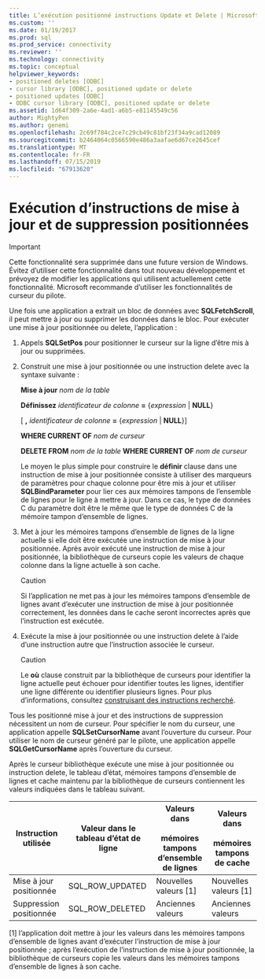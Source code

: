 ```yaml
---
title: L’exécution positionné instructions Update et Delete | Microsoft Docs
ms.custom: ''
ms.date: 01/19/2017
ms.prod: sql
ms.prod_service: connectivity
ms.reviewer: ''
ms.technology: connectivity
ms.topic: conceptual
helpviewer_keywords:
- positioned deletes [ODBC]
- cursor library [ODBC], positioned update or delete
- positioned updates [ODBC]
- ODBC cursor library [ODBC], positioned update or delete
ms.assetid: 1d64f309-2a6e-4ad1-a6b5-e81145549c56
author: MightyPen
ms.author: genemi
ms.openlocfilehash: 2c69f784c2ce7c29cb49c81bf23f34a9cad12089
ms.sourcegitcommit: b2464064c0566590e486a3aafae6d67ce2645cef
ms.translationtype: MT
ms.contentlocale: fr-FR
ms.lasthandoff: 07/15/2019
ms.locfileid: "67913620"
---
```

# <a name="executing-positioned-update-and-delete-statements"></a>Exécution d’instructions de mise à jour et de suppression positionnées
> [!IMPORTANT]  
>  Cette fonctionnalité sera supprimée dans une future version de Windows. Évitez d’utiliser cette fonctionnalité dans tout nouveau développement et prévoyez de modifier les applications qui utilisent actuellement cette fonctionnalité. Microsoft recommande d’utiliser les fonctionnalités de curseur du pilote.  
  
 Une fois une application a extrait un bloc de données avec **SQLFetchScroll**, il peut mettre à jour ou supprimer les données dans le bloc. Pour exécuter une mise à jour positionnée ou delete, l’application :  
  
1.  Appels **SQLSetPos** pour positionner le curseur sur la ligne d’être mis à jour ou supprimées.  
  
2.  Construit une mise à jour positionnée ou une instruction delete avec la syntaxe suivante :  
  
     **Mise à jour** *nom de la table*  
  
     **Définissez** *identificateur de colonne* **=** {*expression* &#124; **NULL**}  
  
     [ **,** *identificateur de colonne* **=** {*expression* &#124; **NULL**}]  
  
     **WHERE CURRENT OF** *nom de curseur*  
  
     **DELETE FROM** *nom de la table* **WHERE CURRENT OF** *nom de curseur*  
  
     Le moyen le plus simple pour construire le **définir** clause dans une instruction de mise à jour positionnée consiste à utiliser des marqueurs de paramètres pour chaque colonne pour être mis à jour et utiliser **SQLBindParameter** pour lier ces aux mémoires tampons de l’ensemble de lignes pour le ligne à mettre à jour. Dans ce cas, le type de données C du paramètre doit être le même que le type de données C de la mémoire tampon d’ensemble de lignes.  
  
3.  Met à jour les mémoires tampons d’ensemble de lignes de la ligne actuelle si elle doit être exécutée une instruction de mise à jour positionnée. Après avoir exécuté une instruction de mise à jour positionnée, la bibliothèque de curseurs copie les valeurs de chaque colonne dans la ligne actuelle à son cache.  
  
    > [!CAUTION]  
    >  Si l’application ne met pas à jour les mémoires tampons d’ensemble de lignes avant d’exécuter une instruction de mise à jour positionnée correctement, les données dans le cache seront incorrectes après que l’instruction est exécutée.  
  
4.  Exécute la mise à jour positionnée ou une instruction delete à l’aide d’une instruction autre que l’instruction associée le curseur.  
  
    > [!CAUTION]  
    >  Le **où** clause construit par la bibliothèque de curseurs pour identifier la ligne actuelle peut échouer pour identifier toutes les lignes, identifier une ligne différente ou identifier plusieurs lignes. Pour plus d’informations, consultez [construisant des instructions recherché](../../../odbc/reference/appendixes/constructing-searched-statements.md).  
  
 Tous les positionné mise à jour et des instructions de suppression nécessitent un nom de curseur. Pour spécifier le nom du curseur, une application appelle **SQLSetCursorName** avant l’ouverture du curseur. Pour utiliser le nom de curseur généré par le pilote, une application appelle **SQLGetCursorName** après l’ouverture du curseur.  
  
 Après le curseur bibliothèque exécute une mise à jour positionnée ou instruction delete, le tableau d’état, mémoires tampons d’ensemble de lignes et cache maintenu par la bibliothèque de curseurs contiennent les valeurs indiquées dans le tableau suivant.  
  
|Instruction utilisée|Valeur dans le tableau d’état de ligne|Valeurs dans<br /><br /> mémoires tampons d’ensemble de lignes|Valeurs dans<br /><br /> mémoires tampons de cache|  
|--------------------|-------------------------------|----------------------------------|---------------------------------|  
|Mise à jour positionnée|SQL_ROW_UPDATED|Nouvelles valeurs [1]|Nouvelles valeurs [1]|  
|Suppression positionnée|SQL_ROW_DELETED|Anciennes valeurs|Anciennes valeurs|  
  
 [1] l’application doit mettre à jour les valeurs dans les mémoires tampons d’ensemble de lignes avant d’exécuter l’instruction de mise à jour positionnée ; après l’exécution de l’instruction de mise à jour positionnée, la bibliothèque de curseurs copie les valeurs dans les mémoires tampons d’ensemble de lignes à son cache.
